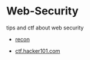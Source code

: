 # Web-Security


tips and ctf about web security

* [recon][1]

* [ctf.hacker101.com][2]

[1]: ./recon
[2]: ./ctf.hacker101.com
